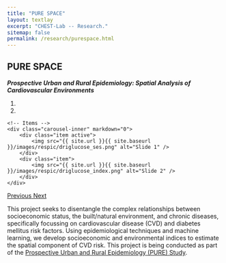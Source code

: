 ```yaml
---
title: "PURE SPACE"
layout: textlay
excerpt: "CHEST-Lab -- Research."
sitemap: false
permalink: /research/purespace.html
---
```

<!---https://www.iloveimg.com/resize-image-->

## PURE SPACE
***Prospective Urban and Rural Epidemiology: Spatial Analysis of Cardiovascular Environments***<br>
<div markdown="0" id="carousel" class="carousel slide" data-ride="carousel" data-interval="6000" data-pause="hover" >
    <!-- Menu -->
    <ol class="carousel-indicators">
        <li data-target="#carousel" data-slide-to="0" class="active"></li>
        <li data-target="#carousel" data-slide-to="1"></li>
    </ol>

    <!-- Items -->
    <div class="carousel-inner" markdown="0">
        <div class="item active">
            <img src="{{ site.url }}{{ site.baseurl }}/images/respic/driglucose_ses.png" alt="Slide 1" />
        </div>
        <div class="item">
            <img src="{{ site.url }}{{ site.baseurl }}/images/respic/driglucose_index.png" alt="Slide 2" />
        </div>
    </div>
  <a class="left carousel-control" href="#carousel" role="button" data-slide="prev">
    <span class="glyphicon glyphicon-chevron-left" aria-hidden="true"></span>
    <span class="sr-only">Previous</span>
  </a>
  <a class="right carousel-control" href="#carousel" role="button" data-slide="next">
    <span class="glyphicon glyphicon-chevron-right" aria-hidden="true"></span>
    <span class="sr-only">Next</span>
  </a>
</div>

This project seeks to disentangle the complex relationships between socioeconomic status, the built/natural environment, and chronic diseases, specifically focussing on cardiovascular disease (CVD) and diabetes mellitus risk factors. Using epidemiological techniques and machine learning, we develop socioeconomic and environmental indices to estimate the spatial component of CVD risk. This project is being conducted as part of the [Prospective Urban and Rural Epidemiology (PURE) Study](https://www.phri.ca/research/pure/).
